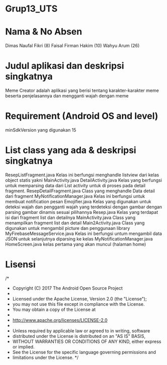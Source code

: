 # Grup13_UTS

# Nama & No Absen
Dimas Naufal Fikri      (8)
Faisal Firman Hakim     (10)
Wahyu Arum              (26)

# Judul aplikasi dan deskripsi singkatnya 
Meme Creator adalah aplikasi yang berisi tentang karakter-karakter meme beserta penjelasannya dan mengganti wajah dengan meme 

# Requirement (Android OS and level)
 minSdkVersion yang digunakan 15 
 
# List class yang ada & deskripsi singkatnya
ResepListFragment.java
Kelas ini berfungsi menghandle listview dari kelas object statis yakni MainActivity.java
DetailActivity.java
Kelas yang berfungsi untuk memparsing data dari List activity untuk di proses pada detail fragment.
ResepDetailFragment.java
Class yang menghandle Data detail dari fragment 
MyNotificationManager.java
Kelas ini berfungsi untuk membuat notification pesan
Emojifier.java
Kelas yang digunakan untuk deteksi wajah dan pengganti wajah yang terdeteksi dengan gambar dengan parsing gambar dinamis sesuai pilihannya
Resep.java
Kelas yang terdapat isi dari fragment list dan detailnya 
MainActivity.java
Class yang menampilkan fragment list dan detail
Main2Activity.java
Class yang digunakan untuk mengambil picture dan penggunaan library
MyFirebaseMessageService.java
Kelas ini berfungsi untum mengambil data JSON untuk selanjutnya diparsing ke kelas MyNotificationManager.java
HomeScreen.java
kelas pertama yang akan muncul (halaman home)

# Lisensi
/*
* Copyright (C) 2017 The Android Open Source Project
*
* Licensed under the Apache License, Version 2.0 (the "License");
* you may not use this file except in compliance with the License.
* You may obtain a copy of the License at
*
*  	http://www.apache.org/licenses/LICENSE-2.0
*
* Unless required by applicable law or agreed to in writing, software
* distributed under the License is distributed on an "AS IS" BASIS,
* WITHOUT WARRANTIES OR CONDITIONS OF ANY KIND, either express or implied.
* See the License for the specific language governing permissions and
* limitations under the License.
*/
